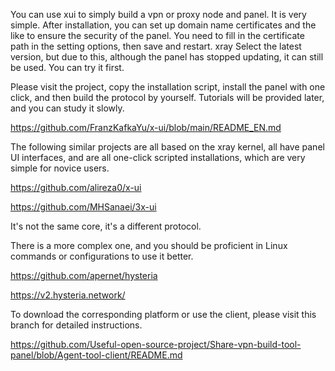 You can use xui to simply build a vpn or proxy node and panel. It is very simple. After installation, you can set up domain name certificates and the like to ensure the security of the panel. You need to fill in the certificate path in the setting options, then save and restart. xray  Select the latest version, but due to this, although the panel has stopped updating, it can still be used. You can try it first.


Please visit the project, copy the installation script, install the panel with one click, and then build the protocol by yourself. Tutorials will be provided later, and you can study it slowly.

https://github.com/FranzKafkaYu/x-ui/blob/main/README_EN.md




The following similar projects are all based on the xray kernel, all have panel UI interfaces, and are all one-click scripted installations, which are very simple for novice users.



https://github.com/alireza0/x-ui


https://github.com/MHSanaei/3x-ui







It's not the same core, it's a different protocol.



There is a more complex one, and you should be proficient in Linux commands or configurations to use it better.

 https://github.com/apernet/hysteria


 https://v2.hysteria.network/






 To download the corresponding platform or use the client, please visit this branch for detailed instructions.




 https://github.com/Useful-open-source-project/Share-vpn-build-tool-panel/blob/Agent-tool-client/README.md
